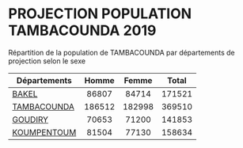 # PROJECTION POPULATION TAMBACOUNDA 2019
	
Répartition de la population de TAMBACOUNDA par départements de projection selon le sexe
	
| Départements  | Homme | Femme | Total |
| --------- |:-----:|:-----:|:-----:|
| [BAKEL](BAKEL) | 86807 | 84714 | 171521 |
| [TAMBACOUNDA](TAMBACOUNDA) | 186512 | 182998 | 369510 |
| [GOUDIRY](GOUDIRY) | 70653 | 71200 | 141853 |
| [KOUMPENTOUM](KOUMPENTOUM) | 81504 | 77130 | 158634 |
